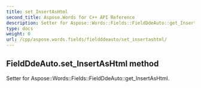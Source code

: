 ```yaml
---
title: set_InsertAsHtml
second_title: Aspose.Words for C++ API Reference
description: Setter for Aspose::Words::Fields::FieldDdeAuto::get_InsertAsHtml. 
type: docs
weight: 0
url: /cpp/aspose.words.fields/fieldddeauto/set_insertashtml/
---
```

## FieldDdeAuto.set_InsertAsHtml method


Setter for Aspose::Words::Fields::FieldDdeAuto::get_InsertAsHtml. 

